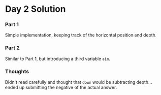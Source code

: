 # Day 2 Solution

### Part 1

Simple implementation, keeping track of the horizontal position and depth.

### Part 2

Similar to Part 1, but introducing a third variable `aim`.

### Thoughts
Didn't read carefully and thought that `down` would be subtracting depth... ended up submitting the negative of the actual answer.